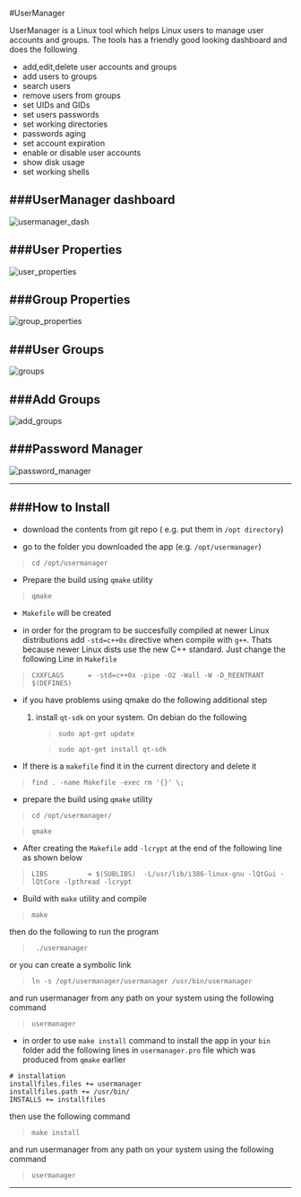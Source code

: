 
#UserManager

UserManager is a Linux tool which helps Linux users to manage user accounts and groups. The tools has a friendly good looking dashboard and does the following 

- add,edit,delete user accounts and groups
- add users to groups
- search users
- remove users from groups 
- set UIDs and GIDs
- set users passwords 
- set working directories
- passwords aging
- set account expiration
- enable or disable user accounts
- show disk usage
- set working shells

###UserManager dashboard
------------------------

![usermanager_dash](https://cloud.githubusercontent.com/assets/12726776/19657636/b21ed7de-9a2d-11e6-95db-92baa468b2dc.PNG)


###User Properties
------------------

![user_properties](https://cloud.githubusercontent.com/assets/12726776/19657721/0139518c-9a2e-11e6-922f-27656a68bed4.PNG)


###Group Properties
-------------------

![group_properties](https://cloud.githubusercontent.com/assets/12726776/19677653/f6e47b88-9aa2-11e6-8cbf-0271dfee6291.PNG)


###User Groups
--------------

![groups](https://cloud.githubusercontent.com/assets/12726776/19677661/ff30ea24-9aa2-11e6-8e16-1f9f001186d7.PNG)


###Add Groups
-------------

![add_groups](https://cloud.githubusercontent.com/assets/12726776/19677652/f4d972e4-9aa2-11e6-9fe5-09f6cd91864a.PNG)

###Password Manager
-------------------

![password_manager](https://cloud.githubusercontent.com/assets/12726776/19719422/7be2f682-9b72-11e6-86fe-5dfa13fcba3e.PNG)

------------------

###How to Install
-----------------

- download the contents from git repo ( e.g. put them in `/opt directory`)

- go to the folder you downloaded the app (e.g. `/opt/usermanager`)

> `cd /opt/usermanager`

- Prepare the build using `qmake` utility

> `qmake`

- `Makefile` will be created 

- in order for the program to be succesfully compiled at newer Linux distributions add `-std=c++0x` directive when compile with `g++`. Thats because newer Linux dists use the new C++ standard. Just change the following Line in `Makefile` 

> `CXXFLAGS      = -std=c++0x -pipe -O2 -Wall -W -D_REENTRANT $(DEFINES)`

- if you have problems using qmake do the following additional step 

	1. install `qt-sdk` on your system. On debian do the following

		> `sudo apt-get update`
		
		> `sudo apt-get install qt-sdk`

- If there is a `makefile` find it in the current directory and delete it

> `find . -name Makefile -exec rm '{}' \;` 

- prepare the build using `qmake` utility

> `cd /opt/usermanager/`

> `qmake`

- After creating the `Makefile` add `-lcrypt` at the end of the following line as shown below 

> `LIBS          = $(SUBLIBS)  -L/usr/lib/i386-linux-gnu -lQtGui -lQtCore -lpthread -lcrypt`

- Build with `make` utility and compile

> `make`

then do the following to run the program 

> ` ./usermanager`

or you can create a symbolic link 

> `ln -s /opt/usermanager/usermanager /usr/bin/usermanager`

and run usermanager from any path on your system using the following command

>  `usermanager`

- in order to use `make install` command to install the app in your `bin` folder add the following lines in `usermanager.pro` file which was produced from `qmake` earlier

````````````````````````````````````
# installation
installfiles.files += usermanager
installfiles.path += /usr/bin/
INSTALLS += installfiles 
````````````````````````````````````

then use the following command 

> `make install`
 
and run usermanager from any path on your system using the following command

>  `usermanager`

------------------------


